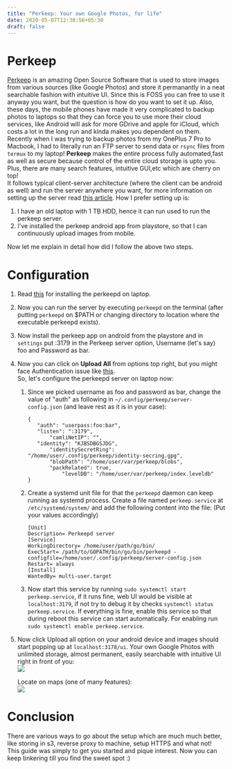 ```yaml
---
title: "Perkeep: Your own Google Photos, for life"
date: 2020-05-07T12:38:56+05:30
draft: false
---
```

# Perkeep
[Perkeep](https://perkeep.org/) is an amazing Open Source Software that is used to store images from various sources (like Google Photos) and store it permanantly in a neat searchable fashion with intuitive UI. Since this is FOSS you can free to use it anyway you want, but the question is how do you want to set it up. Also, these days, the mobile phones have made it very complicated to backup photos to laptops so that they can force you to use more their cloud services, like Android will ask for more GDrive and apple for iCloud, which costs a lot in the long run and kinda makes you dependent on them. Recently when I was trying to backup photos from my OnePlus 7 Pro to Macbook, I had to literally run an FTP server to send data or `rsync` files from `termux` to my laptop! **Perkeep** makes the entire process fully automated,fast as well as secure because control of the entire cloud storage is upto you. Plus, there are many search features, intuitive GUI,etc which are cherry on top!  
It follows typical client-server architecture (where the client can be android as well) and run the server anywhere you want, for more information on setting up the server read [this article](https://perkeep.org/doc/server-config). 
How I prefer setting up is:  
1.  I have an old laptop with 1 TB HDD, hence it can run used to run the perkeep server.  
2.  I've installed the perkeep android app from playstore, so that I can continuously upload images from mobile.  

Now let me explain in detail how did I follow the above two steps.  

# Configuration

1.  Read [this](https://perkeep.org/download#getting-started) for installing the perkeepd on laptop.   
2.  Now you can run the server by executing `perkeepd` on the terminal (after putting `perkeepd` on $PATH or changing directory to location where the executable perkeepd exists).  
3.  Now install the perkeep app on android from the playstore and in `settings` put <ip-of-laptop>:3179 in the Perkeep server option, Username (let's say) foo and Password as bar.  
4.  Now you can click on **Upload All** from options top right, but you might face Authentication issue like [this](https://github.com/perkeep/perkeep/issues/1308#issuecomment-624798442).    
	So, let's configure the perkeepd server on laptop now:    
	1.  Since we picked username as foo and password as bar, change the value of "auth" as following in `~/.config/perkeep/server-config.json` (and leave rest as it is in your case):   
		```
		{
 		   "auth": "userpass:foo:bar",
   		   "listen": ":3179",
    		   "camliNetIP": "",
   		   "identity": "KJBSDBGSJDG",
    		   "identitySecretRing": "/home/user/.config/perkeep/identity-secring.gpg",
    		   "blobPath": "/home/user/var/perkeep/blobs",
    		   "packRelated": true,
    	           "levelDB": "/home/user/var/perkeep/index.leveldb"
		}
		```
	2.  Create a systemd unit file for that the `perkeepd` daemon can keep running as systemd process. Create a file named `perkeep.service` at `/etc/systemd/system/` and add the following content into the file: (Put your values accordingly)      
		```
		[Unit]
		Description= Perkeepd server
		[Service]
		WorkingDirectory= /home/user/path/go/bin/
		ExecStart= /path/to/GOPATH/bin/go/bin/perkeepd -configfile=/home/user/.config/perkeep/server-config.json
		Restart= always
		[Install]
		WantedBy= multi-user.target
		```
	3.  Now start this service by running `sudo systemctl start perkeep.service`, if it runs fine, web UI would be visible at `localhost:3179`, if not try to debug it by checks `systemctl status perkeep.service`. If everything is fine, enable this service so that during reboot this service can start automatically. For enabling run `sudo systemctl enable perkeep.service`.    
	
6.  Now click Upload all option on your android device and images should start popping up at `localhost:3178/ui`. Your own Google Photos with unlimited storage, almost permanent, easily searchable with intuitive UI right in front of you:   
	![](/images/2020-05-12-11-24-40.png)	 

	 Locate on maps (one of many features):  
	 ![](/images/2020-05-07-16-36-26.png)  



# Conclusion		
There are various ways to go about the setup which are much much better, like storing in s3, reverse proxy to machine, setup HTTPS and what not! This guide was simply to get you started and pique interest. Now you can keep tinkering till you find the sweet spot :)  

